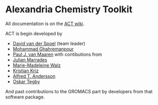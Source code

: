 Alexandria Chemistry Toolkit
============================

All documentation is on the [ACT wiki](https://github.com/dspoel/ACT/wiki).

ACT is begin developed by
+ [David van der Spoel](https://github.com/dspoel) (team leader)
+ [Mohammad Ghahremanpour](https://github.com/mmghahremanpour)
+ [Paul J. van Maaren](https://github.com/maaren)
  with contibutions from
+ [Julian Marrades](https://github.com/jCodingStuff)
+ [Marie-Madeleine Walz](https://github.com/MMW1)
+ [Kristian Kriz](https://github.com/kkriz26)
+ [Alfred T. Andersson](https://github.com/pastaalfredo)
+ [Oskar Tegby](https://github.com/OskarTegby)

And past contributions to the GROMACS part by developers from that software package.



